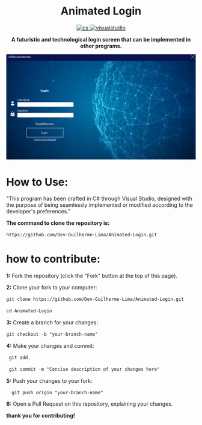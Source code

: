 <h1 align="center">Animated Login</h1>

<p align="center">
    <a href="https://skillicons.dev">
        <img src="https://skillicons.dev/icons?i=cs&perline=3" alt="cs">
       <img src="https://skillicons.dev/icons?i=visualstudio&perline=3" alt="visualstudio">
    </a>
<p>

<p align="center"><b>A futuristic and technological login screen that can be implemented in other programs.</b><p>

![Login-Screen](https://github.com/Dev-Guilherme-Lima/Animated-Login/blob/master/image.png?raw=true)

# How to Use: 
"This program has been crafted in C# through Visual Studio, designed with the purpose of being seamlessly implemented or modified according to the developer's preferences."


**The command to clone the repository is:** 
```markdown
https://github.com/Dev-Guilherme-Lima/Animated-Login.git
```

# how to contribute:
**1:** Fork the repository (click the "Fork" button at the top of this page).

**2:** Clone your fork to your computer:
```markdown
git clone https://github.com/Dev-Guilherme-Lima/Animated-Login.git 
```
```markdown
cd Animated-Login
```

**3:** Create a branch for your changes: 
```markdown
git checkout -b "your-branch-name"
```

**4:** Make your changes and commit: 
```markdown
 git add.
```

```markdown
 git commit -m "Concise description of your changes here"
```

**5:** Push your changes to your fork:
```markdown
  git push origin "your-branch-name"
```

**6:** Open a Pull Request on this repository, explaining your changes.

**thank you for contributing!**

